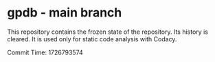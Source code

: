 # gpdb - main branch

This repository contains the frozen state of the repository.
Its history is cleared. It is used only for static code
analysis with Codacy.

Commit Time: 1726793574